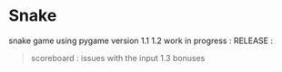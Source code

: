# Snake
snake game using pygame
version 1.1
1.2 work in progress :
RELEASE :
 > scoreboard : issues with the input
1.3 bonuses

